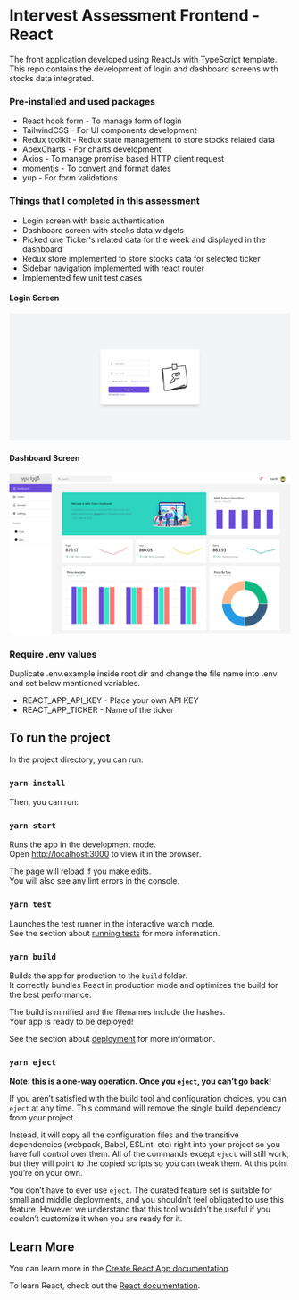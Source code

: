 # Intervest Assessment Frontend - React

The front application developed using ReactJs with TypeScript template. This repo contains the development of login and dashboard screens with stocks data integrated.

### Pre-installed and used packages
- React hook form - To manage form of login
- TailwindCSS - For UI components development
- Redux toolkit - Redux state management to store stocks related data 
- ApexCharts - For charts development
- Axios - To manage promise based HTTP client request
- momentjs - To convert and format dates
- yup - For form validations

### Things that I completed in this assessment
- Login screen with basic authentication
- Dashboard screen with stocks data widgets
- Picked one Ticker's related data for the week and displayed in the dashboard
- Redux store implemented to store stocks data for selected ticker
- Sidebar navigation implemented with react router
- Implemented few unit test cases

#### Login Screen
![Login Screen](https://github.com/KajiRK/intervest-assessment-front-react/blob/master/src/assets/images/screens/LoginPage.png)

#### Dashboard Screen
![Dashboard Screen](https://github.com/KajiRK/intervest-assessment-front-react/blob/master/src/assets/images/screens/HomePage.png)

### Require .env values
Duplicate .env.example inside root dir and change the file name into .env and set below mentioned variables.
- REACT_APP_API_KEY - Place your own API KEY
- REACT_APP_TICKER - Name of the ticker

## To run the project

In the project directory, you can run:

### `yarn install`

Then, you can run:

### `yarn start`

Runs the app in the development mode.\
Open [http://localhost:3000](http://localhost:3000) to view it in the browser.

The page will reload if you make edits.\
You will also see any lint errors in the console.

### `yarn test`

Launches the test runner in the interactive watch mode.\
See the section about [running tests](https://facebook.github.io/create-react-app/docs/running-tests) for more information.

### `yarn build`

Builds the app for production to the `build` folder.\
It correctly bundles React in production mode and optimizes the build for the best performance.

The build is minified and the filenames include the hashes.\
Your app is ready to be deployed!

See the section about [deployment](https://facebook.github.io/create-react-app/docs/deployment) for more information.

### `yarn eject`

**Note: this is a one-way operation. Once you `eject`, you can’t go back!**

If you aren’t satisfied with the build tool and configuration choices, you can `eject` at any time. This command will remove the single build dependency from your project.

Instead, it will copy all the configuration files and the transitive dependencies (webpack, Babel, ESLint, etc) right into your project so you have full control over them. All of the commands except `eject` will still work, but they will point to the copied scripts so you can tweak them. At this point you’re on your own.

You don’t have to ever use `eject`. The curated feature set is suitable for small and middle deployments, and you shouldn’t feel obligated to use this feature. However we understand that this tool wouldn’t be useful if you couldn’t customize it when you are ready for it.

## Learn More

You can learn more in the [Create React App documentation](https://facebook.github.io/create-react-app/docs/getting-started).

To learn React, check out the [React documentation](https://reactjs.org/).
